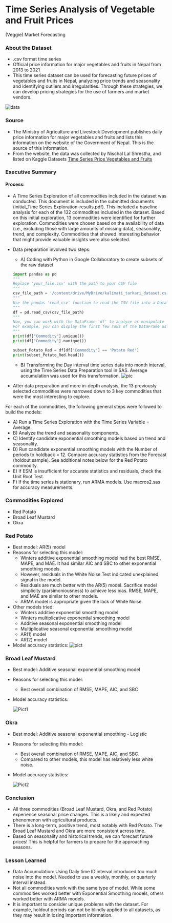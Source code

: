 # Time Series Analysis of Vegetable and Fruit Prices
(Veggie) Market Forecasting

### About the Dataset

- .csv format time series
- Official price information for major vegetables and fruits in Nepal from 2013 to 2021
- This time series dataset can be used for forecasting future prices of vegetables and fruits in 
Nepal, analyzing price trends and seasonality and identifying outliers and irregularities. Through these strategies, we can develop pricing strategies for the use of farmers and market vendors.

![data](https://github.com/Venu-Jakkula/Time-Series-Analysis-of-Vegetable-and-Fruit-Prices/assets/171456105/d21805c3-ccef-40cb-a144-4e41f76273ec)

### Source

- The Ministry of Agriculture and Livestock Development publishes daily price information for major vegetables and fruits and lists this information on the website of the Government of Nepal. This is the source of this information.
- From the website, the data was collected by Nischal Lal Shrestha, and listed on Kaggle Datasets [Time Series Price Vegetables and Fruits](https://www.kaggle.com/datasets/ramkrijal/agriculture-vegetables-fruits-time-series-prices)

### Executive Summary

#### Process:

- A Time Series Exploration of all commodities included in the dataset was conducted. This document is included in the submitted documents (initial_Time Series Exploration-results.pdf). This included a baseline analysis for each of the 132 commodities included in the dataset. Based on this initial exploration, 13 commodities were identified for further exploration. Commodities were chosen based on the availability of data (i.e., excluding those with large amounts of missing data), seasonality, trend, and complexity. Commodities that showed interesting behavior that might provide valuable insights were also selected.

- Data preparation involved two steps:
  - A) Coding with Python in Google Collaboratory to create subsets of the raw dataset

  ```python
  import pandas as pd
  """
  Replace 'your_file.csv' with the path to your CSV file
  """
  csv_file_path = '/content/drive/MyDrive/kalimati_tarkari_dataset.csv'
  """
  Use the pandas 'read_csv' function to read the CSV file into a DataFrame
  """
  df = pd.read_csv(csv_file_path)
  """
  Now, you can work with the DataFrame 'df' to analyze or manipulate your data
  For example, you can display the first few rows of the DataFrame using 'head()':
  """
  print(df["Commodity"].unique())
  print(df["Commodity"].nunique())
  ```
  
   ```python
  subset_Potato_Red = df[df['Commodity'] == 'Potato Red']
  print(subset_Potato_Red.head())
   ```

  - B) Transforming the Day interval time series data into month interval, using the Time Series Data Preparation tool in SAS. Average accumulation was used for this transformation.
    ![pic](https://github.com/Venu-Jakkula/Time-Series-Analysis-of-Vegetable-and-Fruit-Prices/assets/171456105/20db926e-8eb7-4102-95e2-0816877d591a)

 - After data preparation and more in-depth analysis, the 13 previously selected commodities were narrowed down to 3 key commodities that were the most interesting to explore.

  For each of the commodities, the following general steps were followed to build the models:
- A) Run a Time Series Exploration with the Time Series Variable = Average.
- B) Analyze the trend and seasonality components.
- C) Identify candidate exponential smoothing models based on trend and seasonality.
- D) Run candidate exponential smoothing models with the Number of periods to holdback = 12. Compare accuracy statistics from the Forecast (holdout sample). See additional notes below for the Red Potato commodity.
- E) If ESM is insufficient for accurate statistics and residuals, check the Unit Root Test.
- F) If the time series is stationary, run ARMA models. Use macros2.sas for accuracy measurements.

### Commodities Explored
- Red Potato
- Broad Leaf Mustard
- Okra

### Red Potato

- Best model: AR(5) model
- Reasons for selecting this model:
   - Winters additive exponential smoothing model had the best RMSE, MAPE, and MAE. It had similar AIC and SBC to other exponential smoothing models.
   - However, residuals in the White Noise Test indicated unexplained signal in the model.
   - Residuals are much better with the AR(5) model. Sacrifice model simplicity (parsimoniousness) to achieve less bias. RMSE, MAPE, and MAE are similar to other models.
   - ARMA model is appropriate given the lack of White Noise.
- Other models tried:
   - Winters additive exponential smoothing model
   - Winters multiplicative exponential smoothing model
   - Additive seasonal exponential smoothing model
   - Multiplicative seasonal exponential smoothing model
   - AR(1) model
   - AR(2) model
- Model accuracy statistics:
  ![pict](https://github.com/Venu-Jakkula/Time-Series-Analysis-of-Vegetable-and-Fruit-Prices/assets/171456105/57e12ecf-8763-4ba1-941b-960ef196dd92)

### Broad Leaf Mustard

- Best model: Additive seasonal exponential smoothing model
- Reasons for selecting this model:
  - Best overall combination of RMSE, MAPE, AIC, and SBC
- Model accuracy statistics:

  ![Pict1](https://github.com/Venu-Jakkula/Time-Series-Analysis-of-Vegetable-and-Fruit-Prices/assets/171456105/6cca4019-934d-42ed-88c9-ddb91a032729)

### Okra

- Best model: Additive seasonal exponential smoothing - Logistic
- Reasons for selecting this model: 
  - Best overall combination of RMSE, MAPE, AIC, and SBC.
  - Compared to other models, this model has relatively less white noise.
- Model accuracy statistics:

  ![Pict2](https://github.com/Venu-Jakkula/Time-Series-Analysis-of-Vegetable-and-Fruit-Prices/assets/171456105/081e11df-ed1a-4301-98bb-e1b154b9beca)

### Conclusion

- All three commodities (Broad Leaf Mustard, Okra, and Red Potato) experience seasonal price changes. This is a likely and expected phenomenon with agricultural products.
- There is a long-term, positive trend, most notably with Red Potato. The Broad Leaf Mustard and Okra are more consistent across time.
- Based on seasonality and historical trends, we can forecast future prices! This is helpful for farmers to prepare for the approaching seasons.

### Lesson Learned

- Data Accumulation: Using Daily time ID interval introduced too much noise into the model. Needed to use a weekly, monthly, or quarterly interval instead.
- Not all commodities work with the same type of model. While some commodities worked better with Exponential Smoothing models, others worked better with ARMA models.
- It is important to consider unique problems with the dataset. For example, holdout periods can not be blindly applied to all datasets, as they may result in losing important information.












